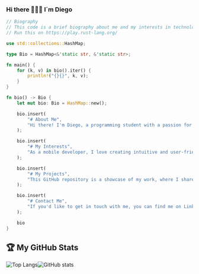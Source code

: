 ### Hi there 🖖🖖🖖 I´m Diego

```rust
// Biography
// This code is a brief biography about me and my interests in technology.
// Run this on https://play.rust-lang.org/

use std::collections::HashMap;

type Bio = HashMap<&'static str, &'static str>;

fn main() {
    for (k, v) in bio().iter() {
        println!("{}{}", k, v);
    }
}

fn bio() -> Bio {
    let mut bio: Bio = HashMap::new();

    bio.insert(
        "# About Me",
        "Hi there! I'm Diego, a programming student with a passion for mobile development and cybersecurity. I believe programming is a tool that enables us to turn our ideas into reality, and I enjoy exploring how we can use technology to solve real-world problems."
    );

    bio.insert(
        "# My Interests",
        "As a mobile developer, I love creating intuitive and user-friendly apps that people can use on-the-go. I'm also interested in cybersecurity and how we can protect our systems and data from malicious attacks."
    );

    bio.insert(
        "# My Projects",
        "This GitHub repository is a showcase of my work, where I share projects I've been working on, ideas I'm exploring, and concepts I'm learning. If you're looking for a programming student who's passionate, hardworking, and curious, then look no further. Let's connect and explore the possibilities of what we can create together!"
    );

    bio.insert(
        "# Contact Me",
        "If you'd like to get in touch with me, you can find me on LinkedIn at https://www.linkedin.com/in/diego-obando/. I'm looking forward to hearing from you!"
    );

    bio
}
```
## :trophy: My GitHub Stats

![Top Langs](https://github-readme-stats.vercel.app/api/top-langs/?username=Dieg0Code&theme=vue-dark)![GitHub stats](https://github-readme-stats.vercel.app/api?username=Dieg0Code&show_icons=true&theme=vue-dark)



